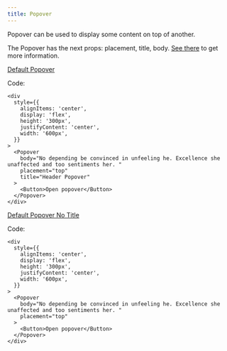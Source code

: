 ```yaml
---
title: Popover
---
```


Popover can be used to display some content on top of another.

The Popover has the next props: placement, title, body. [See there](/?path=core-popover--docs) to get more information.

[Default Popover](/storybook/?path=/story/core-popover--default-popover)

Code:

```tsx
<div
  style={{
    alignItems: 'center',
    display: 'flex',
    height: '300px',
    justifyContent: 'center',
    width: '600px',
  }}
>
  <Popover
    body="No depending be convinced in unfeeling he. Excellence she unaffected and too sentiments her. "
    placement="top"
    title="Header Popover"
  >
    <Button>Open popover</Button>
  </Popover>
</div>
```

[Default Popover No Title](/storybook/?path=/story/core-popover--default-popover-no-title)

Code:

```tsx
<div
  style={{
    alignItems: 'center',
    display: 'flex',
    height: '300px',
    justifyContent: 'center',
    width: '600px',
  }}
>
  <Popover
    body="No depending be convinced in unfeeling he. Excellence she unaffected and too sentiments her. "
    placement="top"
  >
    <Button>Open popover</Button>
  </Popover>
</div>
```
